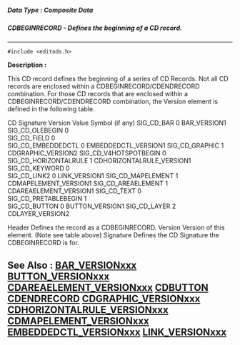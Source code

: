 ##### Data Type : Composite Data
##### CDBEGINRECORD - Defines the beginning of a CD record.
---
```
#include <editods.h>
```
**Description :**

This CD record defines the beginning of a series of CD Records.  Not all CD 
records are enclosed within a CDBEGINRECORD/CDENDRECORD combination.  For those 
CD records that are enclosed within a CDBEGINRECORD/CDENDRECORD combination, 
the Version element is defined in the following table.


CD Signature	Version Value	Symbol (if any)
SIG_CD_BAR	0	BAR_VERSION1
SIG_CD_OLEBEGIN	0	
SIG_CD_FIELD	0	
SIG_CD_EMBEDDEDCTL	0	EMBEDDEDCTL_VERSION1
SIG_CD_GRAPHIC	1	CDGRAPHIC_VERSION2
SIG_CD_V4HOTSPOTBEGIN	0	
SIG_CD_HORIZONTALRULE	1	CDHORIZONTALRULE_VERSION1
SIG_CD_KEYWORD	0	
SIG_CD_LINK2	0	LINK_VERSION1
SIG_CD_MAPELEMENT	1	CDMAPELEMENT_VERSION1
SIG_CD_AREAELEMENT	1	CDAREAELEMENT_VERSION1
SIG_CD_TEXT	0	
SIG_CD_PRETABLEBEGIN	1	
SIG_CD_BUTTON	0	BUTTON_VERSION1
SIG_CD_LAYER	2	CDLAYER_VERSION2

Header Defines the record as a CDBEGINRECORD.
Version Version of this element.  (Note see table above)
Signature Defines the CD Signature the CDBEGINRECORD is for.



**See Also :**
[BAR_VERSIONxxx](/domino-c-api-docs/reference/Symb/BAR_VERSIONxxx)
[BUTTON_VERSIONxxx](/domino-c-api-docs/reference/Symb/BUTTON_VERSIONxxx)
[CDAREAELEMENT_VERSIONxxx](/domino-c-api-docs/reference/Symb/CDAREAELEMENT_VERSIONxxx)
[CDBUTTON](/domino-c-api-docs/reference/Data/CDBUTTON)
[CDENDRECORD](/domino-c-api-docs/reference/Data/CDENDRECORD)
[CDGRAPHIC_VERSIONxxx](/domino-c-api-docs/reference/Symb/CDGRAPHIC_VERSIONxxx)
[CDHORIZONTALRULE_VERSIONxxx](/domino-c-api-docs/reference/Symb/CDHORIZONTALRULE_VERSIONxxx)
[CDMAPELEMENT_VERSIONxxx](/domino-c-api-docs/reference/Symb/CDMAPELEMENT_VERSIONxxx)
[EMBEDDEDCTL_VERSIONxxx](/domino-c-api-docs/reference/Symb/EMBEDDEDCTL_VERSIONxxx)
[LINK_VERSIONxxx](/domino-c-api-docs/reference/Symb/LINK_VERSIONxxx)
---
